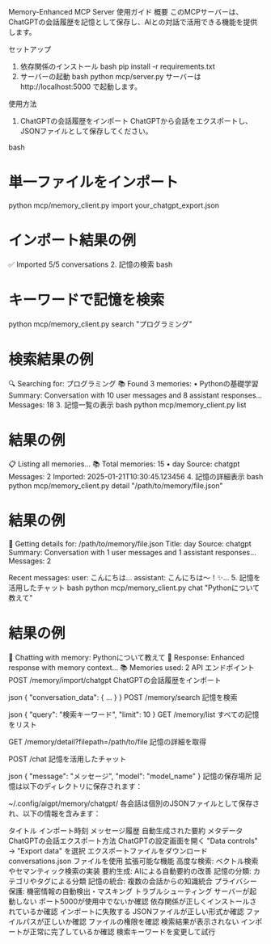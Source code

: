 Memory-Enhanced MCP Server 使用ガイド
概要
このMCPサーバーは、ChatGPTの会話履歴を記憶として保存し、AIとの対話で活用できる機能を提供します。

セットアップ
1. 依存関係のインストール
bash
pip install -r requirements.txt
2. サーバーの起動
bash
python mcp/server.py
サーバーは http://localhost:5000 で起動します。

使用方法
1. ChatGPTの会話履歴をインポート
ChatGPTから会話をエクスポートし、JSONファイルとして保存してください。

bash
# 単一ファイルをインポート
python mcp/memory_client.py import your_chatgpt_export.json

# インポート結果の例
✅ Imported 5/5 conversations
2. 記憶の検索
bash
# キーワードで記憶を検索
python mcp/memory_client.py search "プログラミング"

# 検索結果の例
🔍 Searching for: プログラミング
📚 Found 3 memories:
  • Pythonの基礎学習
    Summary: Conversation with 10 user messages and 8 assistant responses...
    Messages: 18
3. 記憶一覧の表示
bash
python mcp/memory_client.py list

# 結果の例
📋 Listing all memories...
📚 Total memories: 15
  • day
    Source: chatgpt
    Messages: 2
    Imported: 2025-01-21T10:30:45.123456
4. 記憶の詳細表示
bash
python mcp/memory_client.py detail "/path/to/memory/file.json"

# 結果の例
📄 Getting details for: /path/to/memory/file.json
Title: day
Source: chatgpt
Summary: Conversation with 1 user messages and 1 assistant responses...
Messages: 2

Recent messages:
  user: こんにちは...
  assistant: こんにちは〜！✨...
5. 記憶を活用したチャット
bash
python mcp/memory_client.py chat "Pythonについて教えて"

# 結果の例
💬 Chatting with memory: Pythonについて教えて
🤖 Response: Enhanced response with memory context...
📚 Memories used: 2
API エンドポイント
POST /memory/import/chatgpt
ChatGPTの会話履歴をインポート

json
{
  "conversation_data": { ... }
}
POST /memory/search
記憶を検索

json
{
  "query": "検索キーワード",
  "limit": 10
}
GET /memory/list
すべての記憶をリスト

GET /memory/detail?filepath=/path/to/file
記憶の詳細を取得

POST /chat
記憶を活用したチャット

json
{
  "message": "メッセージ",
  "model": "model_name"
}
記憶の保存場所
記憶は以下のディレクトリに保存されます：

~/.config/aigpt/memory/chatgpt/
各会話は個別のJSONファイルとして保存され、以下の情報を含みます：

タイトル
インポート時刻
メッセージ履歴
自動生成された要約
メタデータ
ChatGPTの会話エクスポート方法
ChatGPTの設定画面を開く
"Data controls" → "Export data" を選択
エクスポートファイルをダウンロード
conversations.json ファイルを使用
拡張可能な機能
高度な検索: ベクトル検索やセマンティック検索の実装
要約生成: AIによる自動要約の改善
記憶の分類: カテゴリやタグによる分類
記憶の統合: 複数の会話からの知識統合
プライバシー保護: 機密情報の自動検出・マスキング
トラブルシューティング
サーバーが起動しない
ポート5000が使用中でないか確認
依存関係が正しくインストールされているか確認
インポートに失敗する
JSONファイルが正しい形式か確認
ファイルパスが正しいか確認
ファイルの権限を確認
検索結果が表示されない
インポートが正常に完了しているか確認
検索キーワードを変更して試行
